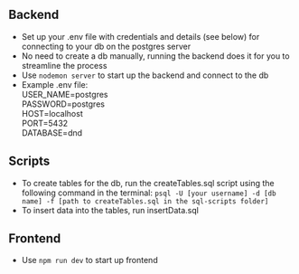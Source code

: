 ## Backend

- Set up your .env file with credentials and details (see below) for connecting to your db on the postgres server
- No need to create a db manually, running the backend does it for you to streamline the process
- Use `nodemon server` to start up the backend and connect to the db
- Example .env file:\
  USER_NAME=postgres\
  PASSWORD=postgres\
  HOST=localhost\
  PORT=5432\
  DATABASE=dnd

## Scripts

- To create tables for the db, run the createTables.sql script using the following command in the terminal: `psql -U [your username] -d [db name] -f [path to createTables.sql in the sql-scripts folder]`
- To insert data into the tables, run insertData.sql

## Frontend

- Use `npm run dev` to start up frontend